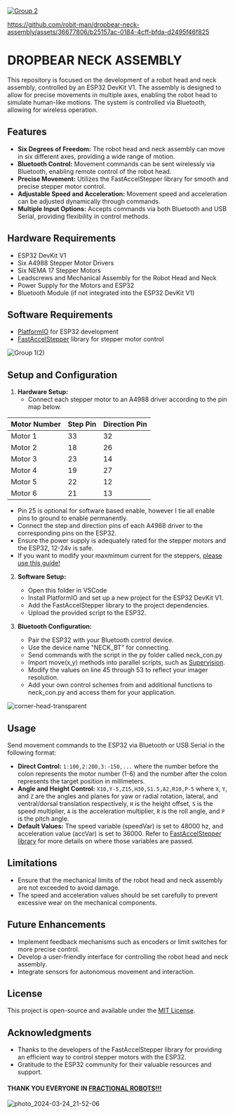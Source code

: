
[![Group 2](https://github.com/robit-man/dropbear-neck-assembly/assets/36677806/bd13c6f5-7a3f-4262-9891-4259f17abbe0)](https://t.me/fractionalrobots)


https://github.com/robit-man/dropbear-neck-assembly/assets/36677806/b25157ac-0184-4cff-bfda-d2495f46f825

# DROPBEAR NECK ASSEMBLY

This repository is focused on the development of a robot head and neck assembly, controlled by an ESP32 DevKit V1. The assembly is designed to allow for precise movements in multiple axes, enabling the robot head to simulate human-like motions. The system is controlled via Bluetooth, allowing for wireless operation.

## Features

- **Six Degrees of Freedom:** The robot head and neck assembly can move in six different axes, providing a wide range of motion.
- **Bluetooth Control:** Movement commands can be sent wirelessly via Bluetooth, enabling remote control of the robot head.
- **Precise Movement:** Utilizes the FastAccelStepper library for smooth and precise stepper motor control.
- **Adjustable Speed and Acceleration:** Movement speed and acceleration can be adjusted dynamically through commands.
- **Multiple Input Options:** Accepts commands via both Bluetooth and USB Serial, providing flexibility in control methods.

## Hardware Requirements

- ESP32 DevKit V1
- Six A4988 Stepper Motor Drivers
- Six NEMA 17 Stepper Motors
- Leadscrews and Mechanical Assembly for the Robot Head and Neck
- Power Supply for the Motors and ESP32
- Bluetooth Module (if not integrated into the ESP32 DevKit V1)

## Software Requirements

- [PlatformIO](https://platformio.org/) for ESP32 development
- [FastAccelStepper](https://github.com/gin66/FastAccelStepper) library for stepper motor control


![Group 1(2)](https://github.com/robit-man/dropbear-neck-assembly/assets/36677806/d8ad1fae-21bd-44cc-b0aa-567115c87615)


## Setup and Configuration

1. **Hardware Setup:**
   - Connect each stepper motor to an A4988 driver according to the pin map below.
     
| Motor Number | Step Pin | Direction Pin |
|--------------|----------|---------------|
| Motor 1      | 33       | 32            |
| Motor 2      | 18       | 26            |
| Motor 3      | 23       | 14            |
| Motor 4      | 19       | 27            |
| Motor 5      | 22       | 12            |
| Motor 6      | 21       | 13            |

   - Pin 25 is optional for software based enable, however I tie all enable pins to ground to enable permanently.
   - Connect the step and direction pins of each A4988 driver to the corresponding pins on the ESP32.
   - Ensure the power supply is adequately rated for the stepper motors and the ESP32, 12-24v is safe.
   - If you want to modify your maxmimum current for the steppers, [please use this guide!](https://www.youtube.com/watch?v=OpaUwWouyE0)

2. **Software Setup:**
   - Open this folder in VSCode
   - Install PlatformIO and set up a new project for the ESP32 DevKit V1.
   - Add the FastAccelStepper library to the project dependencies.
   - Upload the provided script to the ESP32.

4. **Bluetooth Configuration:**
   - Pair the ESP32 with your Bluetooth control device.
   - Use the device name "NECK_BT" for connecting.
   - Send commands with the script in the py folder called neck_con.py
   - Import move(x,y) methods into parallel scripts, such as [Supervision](https://github.com/roboflow/supervision).
   - Modify the values on line 45 through 53 to reflect your imager resolution.
   - Add your own control schemes from and additional functions to neck_con.py and access them for your application.


![corner-head-transparent](https://github.com/robit-man/dropbear-neck-assembly/assets/36677806/99549253-a490-414b-ba1d-fceb49ccb87a)

## Usage

Send movement commands to the ESP32 via Bluetooth or USB Serial in the following format:

- **Direct Control:** `1:100,2:200,3:-150,...` where the number before the colon represents the motor number (1-6) and the number after the colon represents the target position in millimeters.
- **Angle and Height Control:** `X10,Y-5,Z15,H30,S1.5,A2,R10,P-5` where `X`, `Y`, and `Z` are the angles and planes for yaw or radial rotation, lateral, and ventral/dorsal translation respectively, `H` is the height offset, `S` is the speed multiplier, `A` is the acceleration multiplier, `R` is the roll angle, and `P` is the pitch angle.
- **Default Values:** The speed variable (speedVar) is set to 48000 hz, and acceleration value (accVar) is set to 36000. Refer to [FastAccelStepper library](https://github.com/gin66/FastAccelStepper/) for more details on where those variables are passed.

## Limitations

- Ensure that the mechanical limits of the robot head and neck assembly are not exceeded to avoid damage.
- The speed and acceleration values should be set carefully to prevent excessive wear on the mechanical components.

## Future Enhancements

- Implement feedback mechanisms such as encoders or limit switches for more precise control.
- Develop a user-friendly interface for controlling the robot head and neck assembly.
- Integrate sensors for autonomous movement and interaction.

## License

This project is open-source and available under the [MIT License](LICENSE).

## Acknowledgments

- Thanks to the developers of the FastAccelStepper library for providing an efficient way to control stepper motors with the ESP32.
- Gratitude to the ESP32 community for their valuable resources and support.

#### THANK YOU EVERYONE IN [FRACTIONAL ROBOTS!!!](https://t.me/fractionalrobots)
![photo_2024-03-24_21-52-06](https://github.com/robit-man/dropbear-neck-assembly/assets/36677806/75925903-4144-4487-bab8-65af1bf8f8df)

